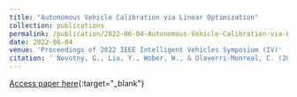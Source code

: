 ```yaml
---
title: "Autonomous Vehicle Calibration via Linear Optimization"
collection: publications
permalink: /publication/2022-06-04-Autonomous-Vehicle-Calibration-via-Linear-Optimization
date: 2022-06-04
venue: 'Proceedings of 2022 IEEE Intelligent Vehicles Symposium (IV)'
citation: ' Novotny, G., Liu, Y., Wober, W., & Olaverri-Monreal, C. (2022). Autonomous Vehicle Calibration via Linear Optimization. IEEE Intelligent Vehicles Symposium, Proceedings, 2022-June, 527–532. https://doi.org/10.1109/IV51971.2022.9827109'
---
```

[Access paper here](https://doi.org/10.1109%2Fiv51971.2022.9827109){:target="_blank"}
